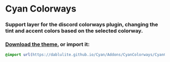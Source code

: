<h1 background="#ff0000">Cyan Colorways</h1>

### Support layer for the discord colorways plugin, changing the tint and accent colors based on the selected colorway.

### [Download the theme](https://dablulite.github.io/Cyan/Addons/CyanColorways/CyanColorways.theme.css), or import it:

```css
@import url(https://dablulite.github.io/Cyan/Addons/CyanColorways/CyanColorways.theme.css);
```
